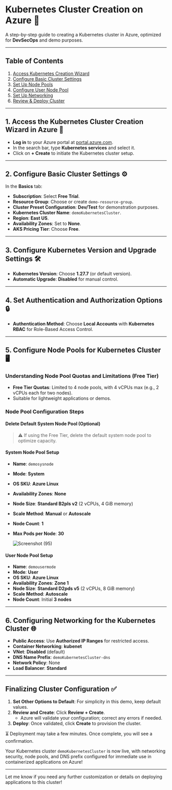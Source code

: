 
# Kubernetes Cluster Creation on Azure 🚀

A step-by-step guide to creating a Kubernetes cluster in Azure, optimized for **DevSecOps** and demo purposes.

---

## Table of Contents
1. [Access Kubernetes Creation Wizard](#1-access-the-kubernetes-cluster-creation-wizard-in-azure)
2. [Configure Basic Cluster Settings](#2-configure-basic-cluster-settings)
3. [Set Up Node Pools](#3-configuring-node-pools-for-kubernetes-cluster)
4. [Configure User Node Pool](#4-configuring-the-user-node-pool-in-kubernetes-cluster)
5. [Set Up Networking](#5-configuring-networking-for-the-kubernetes-cluster)
6. [Review & Deploy Cluster](#finalizing-cluster-configuration)

---

## 1. Access the Kubernetes Cluster Creation Wizard in Azure 🔑
- **Log in** to your Azure portal at [portal.azure.com](https://portal.azure.com).
- In the search bar, type **Kubernetes services** and select it.
- Click on **+ Create** to initiate the Kubernetes cluster setup.

---

## 2. Configure Basic Cluster Settings ⚙️
In the **Basics** tab:

- **Subscription**: Select **Free Trial**.
- **Resource Group**: Choose or create `demo-resource-group`.
- **Cluster Preset Configuration**: **Dev/Test** for demonstration purposes.
- **Kubernetes Cluster Name**: `demoKubernetesCluster`.
- **Region**: **East US**.
- **Availability Zones**: Set to **None**.
- **AKS Pricing Tier**: Choose **Free**.

---

## 3. Configure Kubernetes Version and Upgrade Settings 🛠️
- **Kubernetes Version**: Choose **1.27.7** (or default version).
- **Automatic Upgrade**: **Disabled** for manual control.

---

## 4. Set Authentication and Authorization Options 🔒
- **Authentication Method**: Choose **Local Accounts** with **Kubernetes RBAC** for Role-Based Access Control.

---

## 5. Configure Node Pools for Kubernetes Cluster 🖥️

### Understanding Node Pool Quotas and Limitations (Free Tier)
- **Free Tier Quotas**: Limited to 4 node pools, with 4 vCPUs max (e.g., 2 vCPUs each for two nodes).
- Suitable for lightweight applications or demos.

### Node Pool Configuration Steps

#### Delete Default System Node Pool (Optional)
> ⚠️ If using the Free Tier, delete the default system node pool to optimize capacity.

#### System Node Pool Setup
- **Name**: `demosysnode`
- **Mode**: **System**
- **OS SKU**: **Azure Linux**
- **Availability Zones**: **None**
- **Node Size**: **Standard B2pls v2** (2 vCPUs, 4 GiB memory)
- **Scale Method**: **Manual** or **Autoscale**
- **Node Count**: **1**
- **Max Pods per Node**: **30**

  ![Screenshot (95)](https://github.com/user-attachments/assets/b38cd331-1a8b-434c-b68e-6f477f45ad78)


#### User Node Pool Setup
- **Name**: `demousermode`
- **Mode**: **User**
- **OS SKU**: **Azure Linux**
- **Availability Zones**: **Zone 1**
- **Node Size**: **Standard D2pds v5** (2 vCPUs, 8 GiB memory)
- **Scale Method**: **Autoscale**
- **Node Count**: Initial **3 nodes**

---

## 6. Configuring Networking for the Kubernetes Cluster 🌐

- **Public Access**: Use **Authorized IP Ranges** for restricted access.
- **Container Networking**: **kubenet**
- **VNet**: **Disabled** (default)
- **DNS Name Prefix**: `demoKubernetesCluster-dns`
- **Network Policy**: None
- **Load Balancer**: **Standard**

---

## Finalizing Cluster Configuration ✅

1. **Set Other Options to Default**: For simplicity in this demo, keep default values.
2. **Review and Create**: Click **Review + Create**.
   - Azure will validate your configuration; correct any errors if needed.
3. **Deploy**: Once validated, click **Create** to provision the cluster.

⏳ Deployment may take a few minutes. Once complete, you will see a confirmation.

Your Kubernetes cluster `demoKubernetesCluster` is now live, with networking security, node pools, and DNS prefix configured for immediate use in containerized applications on Azure!

---

Let me know if you need any further customization or details on deploying applications to this cluster!
